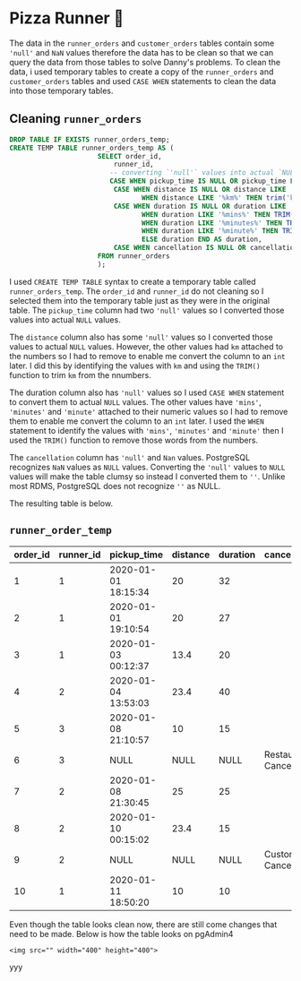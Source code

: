 # Pizza Runner 🍕

The data in the `runner_orders` and `customer_orders` tables contain some `'null'` and `NaN` values therefore the data has to be clean so that we can query the data from those tables to solve Danny's problems. 
To clean the data, i used temporary tables to create a copy of the `runner_orders` and `customer_orders` tables and used `CASE WHEN` statements to clean the data into those temporary tables.

Cleaning `runner_orders`
-------------

```sql
DROP TABLE IF EXISTS runner_orders_temp;
CREATE TEMP TABLE runner_orders_temp AS (
                      SELECT order_id,
                          runner_id,
                         -- converting `'null'` values into actual `NULL` values
                         CASE WHEN pickup_time IS NULL OR pickup_time LIKE '%null%' THEN NULL ELSE pickup_time END AS pickup_time,
                          CASE WHEN distance IS NULL OR distance LIKE '%null%' THEN NULL 
	                             WHEN distance LIKE '%km%' THEN trim('km' from distance) ELSE distance END AS distance,
                          CASE WHEN duration IS NULL OR duration LIKE '%null%' THEN NULL
	                             WHEN duration LIKE '%mins%' THEN TRIM('mins' FROM duration)
	                             WHEN duration LIKE '%minutes%' THEN TRIM('minutes' FROM duration)
	                             WHEN duration LIKE '%minute%' THEN TRIM( 'minute' FROM duration)
	                             ELSE duration END AS duration,
                          CASE WHEN cancellation IS NULL OR cancellation LIKE '%null%' THEN '' ELSE cancellation END AS cancellation
                      FROM runner_orders
                      );
```

I used `CREATE TEMP TABLE` syntax to create a temporary table called `runner_orders_temp`. The `order_id` and `runner_id` do not cleaning so I selected them into the temporary table just as they were in the original table.
The `pickup_time` column had two `'null'` values so I converted those values into actual `NULL` values.

The `distance` column also has some `'null'` values so I converted those values to actual `NULL` values. However, the other values had `km` attached to the numbers so I had to remove to enable me convert the column to an `int` later.
I did this by identifying the values with `km` and using the `TRIM()` function to trim `km` from the nnumbers.

The duration column also has `'null'` values so I used `CASE WHEN` statement to convert them to actual `NULL` values. The other values have `'mins'`, `'minutes'` and `'minute'`
attached to their numeric values so I had to remove them to enable me convert the column to an `int` later. I used the `WHEN` statement to identify the values with  `'mins'`, `'minutes'` and `'minute'` then I used the `TRIM()` function to remove those words from the 
numbers.

The `cancellation` column has `'null'` and `Nan` values. PostgreSQL recognizes `NaN` values as `NULL` values. Converting the `'null'` values to `NULL` values will make the table clumsy
so instead I converted them to `''`. Unlike most RDMS, PostgreSQL does not recognize `''` as NULL.

The resulting table is below.

`runner_order_temp`
--------------

| order_id | runner_id | pickup_time              | distance | duration | cancellation            |
| -------- | --------- | ------------------------ | -------- | -------- | ----------------------- |
| 1        | 1         | 2020-01-01 18:15:34 | 20       | 32       |                         |
| 2        | 1         | 2020-01-01 19:10:54 | 20       | 27       |                         |
| 3        | 1         | 2020-01-03 00:12:37 | 13.4     | 20       |                         |
| 4        | 2         | 2020-01-04 13:53:03 | 23.4     | 40       |                         |
| 5        | 3         | 2020-01-08 21:10:57 | 10       | 15       |                         |
| 6        | 3         | NULL                | NULL     |NULL      | Restaurant Cancellation |
| 7        | 2         | 2020-01-08 21:30:45 | 25       | 25       |                         |
| 8        | 2         | 2020-01-10 00:15:02 | 23.4     | 15       |                         |
| 9        | 2         | NULL                |NULL      |NULL      | Customer Cancellation   |
| 10       | 1         | 2020-01-11 18:50:20 | 10       | 10       |                         |


Even though the table looks clean now, there are still come changes that need to be made. Below is how the table looks on pgAdmin4


    <img src="" width="400" height="400">
    
 yyy
